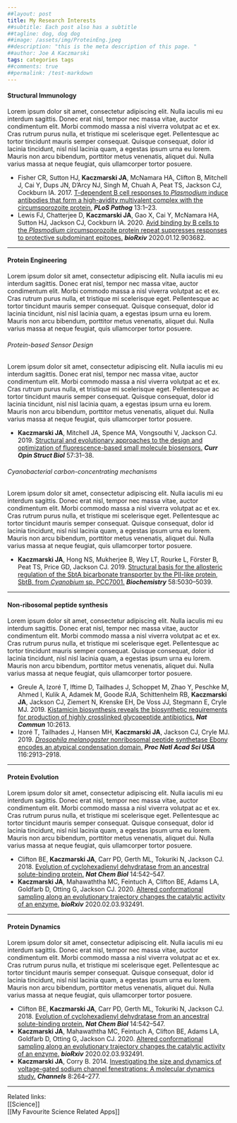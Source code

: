 ```yaml
---
##layout: post
title: My Research Interests
##subtitle: Each post also has a subtitle
##tagline: dog, dog dog
##image: /assets/img/ProteinEng.jpeg
##description: "this is the meta description of this page. "
##author: Joe A Kaczmarski
tags: categories tags
##comments: true
##permalink: /test-markdown
---
```

  
#### Structural Immunology
Lorem ipsum dolor sit amet, consectetur adipiscing elit. Nulla iaculis mi eu interdum sagittis. Donec erat nisl, tempor nec massa vitae, auctor condimentum elit. Morbi commodo massa a nisl viverra volutpat ac et ex. Cras rutrum purus nulla, et tristique mi scelerisque eget. Pellentesque ac tortor tincidunt mauris semper consequat. Quisque consequat, dolor id lacinia tincidunt, nisl nisl lacinia quam, a egestas ipsum urna eu lorem. Mauris non arcu bibendum, porttitor metus venenatis, aliquet dui. Nulla varius massa at neque feugiat, quis ullamcorper tortor posuere.
- Fisher CR, Sutton HJ, **Kaczmarski JA**, McNamara HA, Clifton B, Mitchell J, Cai Y, Dups JN, D’Arcy NJ, Singh M, Chuah A, Peat TS, Jackson CJ, Cockburn IA. 2017. [T-dependent B cell responses to _Plasmodium_ induce antibodies that form a high-avidity multivalent complex with the circumsporozoite protein.](https://journals.plos.org/plospathogens/article?id=10.1371/journal.ppat.1006469) **_PLoS Pathog_** 13:1–23.
- Lewis FJ, Chatterjee D, **Kaczmarski JA**, Gao X, Cai Y, McNamara HA, Sutton HJ, Jackson CJ, Cockburn IA. 2020. [Avid binding by B cells to the _Plasmodium_ circumsporozoite protein repeat suppresses responses to protective subdominant epitopes.](https://www.biorxiv.org/content/10.1101/2020.01.12.903682v1) **_bioRxiv_** 2020.01.12.903682.
  
---  
  
#### Protein Engineering
Lorem ipsum dolor sit amet, consectetur adipiscing elit. Nulla iaculis mi eu interdum sagittis. Donec erat nisl, tempor nec massa vitae, auctor condimentum elit. Morbi commodo massa a nisl viverra volutpat ac et ex. Cras rutrum purus nulla, et tristique mi scelerisque eget. Pellentesque ac tortor tincidunt mauris semper consequat. Quisque consequat, dolor id lacinia tincidunt, nisl nisl lacinia quam, a egestas ipsum urna eu lorem. Mauris non arcu bibendum, porttitor metus venenatis, aliquet dui. Nulla varius massa at neque feugiat, quis ullamcorper tortor posuere.

###### Protein-based Sensor Design
Lorem ipsum dolor sit amet, consectetur adipiscing elit. Nulla iaculis mi eu interdum sagittis. Donec erat nisl, tempor nec massa vitae, auctor condimentum elit. Morbi commodo massa a nisl viverra volutpat ac et ex. Cras rutrum purus nulla, et tristique mi scelerisque eget. Pellentesque ac tortor tincidunt mauris semper consequat. Quisque consequat, dolor id lacinia tincidunt, nisl nisl lacinia quam, a egestas ipsum urna eu lorem. Mauris non arcu bibendum, porttitor metus venenatis, aliquet dui. Nulla varius massa at neque feugiat, quis ullamcorper tortor posuere.
- **Kaczmarski JA**, Mitchell JA, Spence MA, Vongsouthi V, Jackson CJ. 2019. [Structural and evolutionary approaches to the design and optimization of fluorescence-based small molecule biosensors.](https://www.sciencedirect.com/science/article/pii/S0959440X1830126X) **_Curr Opin Struct Biol_** 57:31–38. 
  
###### Cyanobacterial carbon-concentrating mechanisms
Lorem ipsum dolor sit amet, consectetur adipiscing elit. Nulla iaculis mi eu interdum sagittis. Donec erat nisl, tempor nec massa vitae, auctor condimentum elit. Morbi commodo massa a nisl viverra volutpat ac et ex. Cras rutrum purus nulla, et tristique mi scelerisque eget. Pellentesque ac tortor tincidunt mauris semper consequat. Quisque consequat, dolor id lacinia tincidunt, nisl nisl lacinia quam, a egestas ipsum urna eu lorem. Mauris non arcu bibendum, porttitor metus venenatis, aliquet dui. Nulla varius massa at neque feugiat, quis ullamcorper tortor posuere.
- **Kaczmarski JA**, Hong NS, Mukherjee B, Wey LT, Rourke L, Förster B, Peat TS, Price GD, Jackson CJ. 2019. [Structural basis for the allosteric regulation of the SbtA bicarbonate transporter by the PII-like protein, SbtB, from _Cyanobium_ sp. PCC7001.](https://pubs.acs.org/doi/abs/10.1021/acs.biochem.9b00880) **_Biochemistry_** 58:5030–5039. 
  
---  
  
#### Non-ribosomal peptide synthesis
Lorem ipsum dolor sit amet, consectetur adipiscing elit. Nulla iaculis mi eu interdum sagittis. Donec erat nisl, tempor nec massa vitae, auctor condimentum elit. Morbi commodo massa a nisl viverra volutpat ac et ex. Cras rutrum purus nulla, et tristique mi scelerisque eget. Pellentesque ac tortor tincidunt mauris semper consequat. Quisque consequat, dolor id lacinia tincidunt, nisl nisl lacinia quam, a egestas ipsum urna eu lorem. Mauris non arcu bibendum, porttitor metus venenatis, aliquet dui. Nulla varius massa at neque feugiat, quis ullamcorper tortor posuere.
- Greule A, Izoré T, Iftime D, Tailhades J, Schoppet M, Zhao Y, Peschke M, Ahmed I, Kulik A, Adamek M, Goode RJA, Schittenhelm RB, **Kaczmarski JA**, Jackson CJ, Ziemert N, Krenske EH, De Voss JJ, Stegmann E, Cryle MJ. 2019. [Kistamicin biosynthesis reveals the biosynthetic requirements for production of highly crosslinked glycopeptide antibiotics.](https://www.nature.com/articles/s41467-019-10384-w) **_Nat Commun_** 10:2613. 
- Izoré T, Tailhades J, Hansen MH, **Kaczmarski JA**, Jackson CJ, Cryle MJ. 2019. [_Drosophila melanogaster_ nonribosomal peptide synthetase Ebony encodes an atypical condensation domain.](https://www.pnas.org/content/116/8/2913.short) **_Proc Natl Acad Sci USA_** 116:2913–2918. 
  
---  
  
#### Protein Evolution
Lorem ipsum dolor sit amet, consectetur adipiscing elit. Nulla iaculis mi eu interdum sagittis. Donec erat nisl, tempor nec massa vitae, auctor condimentum elit. Morbi commodo massa a nisl viverra volutpat ac et ex. Cras rutrum purus nulla, et tristique mi scelerisque eget. Pellentesque ac tortor tincidunt mauris semper consequat. Quisque consequat, dolor id lacinia tincidunt, nisl nisl lacinia quam, a egestas ipsum urna eu lorem. Mauris non arcu bibendum, porttitor metus venenatis, aliquet dui. Nulla varius massa at neque feugiat, quis ullamcorper tortor posuere. 
- Clifton BE, **Kaczmarski JA**, Carr PD, Gerth ML, Tokuriki N, Jackson CJ. 2018. [Evolution of cyclohexadienyl dehydratase from an ancestral solute-binding protein.](https://www.nature.com/articles/s41589-018-0043-2) **_Nat Chem Biol_** 14:542–547. 
- **Kaczmarski JA**, Mahawaththa MC, Feintuch A, Clifton BE, Adams LA, Goldfarb D, Otting G, Jackson CJ. 2020. [Altered conformational sampling along an evolutionary trajectory changes the catalytic activity of an enzyme.](https://www.biorxiv.org/content/10.1101/2020.02.03.932491v1) **_bioRxiv_** 2020.02.03.932491. 
  
---  
  
#### Protein Dynamics
Lorem ipsum dolor sit amet, consectetur adipiscing elit. Nulla iaculis mi eu interdum sagittis. Donec erat nisl, tempor nec massa vitae, auctor condimentum elit. Morbi commodo massa a nisl viverra volutpat ac et ex. Cras rutrum purus nulla, et tristique mi scelerisque eget. Pellentesque ac tortor tincidunt mauris semper consequat. Quisque consequat, dolor id lacinia tincidunt, nisl nisl lacinia quam, a egestas ipsum urna eu lorem. Mauris non arcu bibendum, porttitor metus venenatis, aliquet dui. Nulla varius massa at neque feugiat, quis ullamcorper tortor posuere.  
- Clifton BE, **Kaczmarski JA**, Carr PD, Gerth ML, Tokuriki N, Jackson CJ. 2018. [Evolution of cyclohexadienyl dehydratase from an ancestral solute-binding protein.](https://www.nature.com/articles/s41589-018-0043-2) **_Nat Chem Biol_** 14:542–547. 
- **Kaczmarski JA**, Mahawaththa MC, Feintuch A, Clifton BE, Adams LA, Goldfarb D, Otting G, Jackson CJ. 2020. [Altered conformational sampling along an evolutionary trajectory changes the catalytic activity of an enzyme.](https://www.biorxiv.org/content/10.1101/2020.02.03.932491v1) **_bioRxiv_** 2020.02.03.932491. 
- **Kaczmarski JA**, Corry B. 2014. [Investigating the size and dynamics of voltage-gated sodium channel fenestrations: A molecular dynamics study.](https://www.tandfonline.com/doi/full/10.4161/chan.28136) **_Channels_** 8:264–277. 
  
----


Related links:  
[[Science]]  
[[My Favourite Science Related Apps]]
